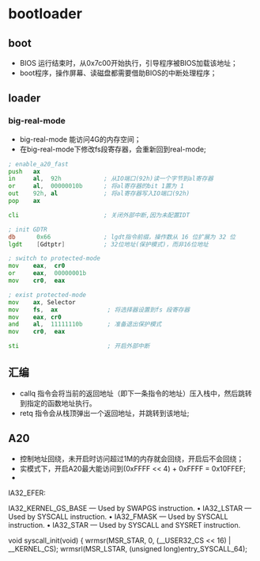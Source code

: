 # bootloader

## boot

* BIOS 运行结束时，从0x7c00开始执行，引导程序被BIOS加载该地址；
* boot程序，操作屏幕、读磁盘都需要借助BIOS的中断处理程序；










## loader

### big-real-mode

* big-real-mode 能访问4G的内存空间；
* 在big-real-mode下修改fs段寄存器，会重新回到real-mode;

```asm
; enable_a20_fast
push   ax
in     al,  92h            ; 从IO端口(92h)读一个字节到al寄存器
or     al,  00000010b      ; 将al寄存器的bit 1置为 1
out    92h, al             ; 将al寄存器写入IO端口(92h)
pop    ax

cli                        ; 关闭外部中断,因为未配置IDT

; init GDTR
db      0x66               ; lgdt指令前缀，操作数从 16 位扩展为 32 位
lgdt    [Gdtptr]           ; 32位地址(保护模式)，而非16位地址

; switch to protected-mode
mov    eax,  cr0
or     eax,  00000001b
mov    cr0,  eax

; exist protected-mode
mov    ax, Selector
mov    fs,  ax              ; 将选择器设置到fs 段寄存器
mov    eax, cr0             
and    al,  11111110b       ; 准备退出保护模式
mov    cr0,  eax

sti                         ; 开启外部中断 
```



## 汇编

* callq 指令会将当前的返回地址（即下一条指令的地址）压入栈中，然后跳转到指定的函数地址执行。
* retq 指令会从栈顶弹出一个返回地址，并跳转到该地址;



## A20
* 控制地址回绕，未开启时访问超过1M的内存就会回绕，开启后不会回绕；
* 实模式下，开启A20最大能访问到(0xFFFF << 4) + 0xFFFF = 0x10FFEF;
* 




IA32_EFER:

IA32_KERNEL_GS_BASE — Used by SWAPGS instruction.
• IA32_LSTAR — Used by SYSCALL instruction.
• IA32_FMASK — Used by SYSCALL instruction.
• IA32_STAR — Used by SYSCALL and SYSRET instruction.


void syscall_init(void)
{
	wrmsr(MSR_STAR, 0, (__USER32_CS << 16) | __KERNEL_CS);
	wrmsrl(MSR_LSTAR, (unsigned long)entry_SYSCALL_64);

